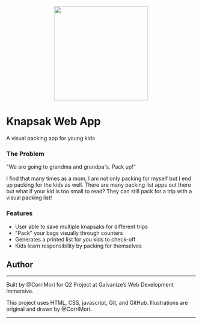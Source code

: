 <div align="center">
  <img src="img/knapsak_logo.png" width="250"/>
</div>

# Knapsak Web App

A visual packing app for young kids

### The Problem

"We are going to grandma and grandpa's. Pack up!"

I find that many times as a mom, I am not only packing for myself but I end up packing for the kids as well. There are many packing list apps out there but what if your kid is too small to read? They can still pack for a trip with a visual packing list!

### Features

- User able to save multiple knapsaks for different trips
- "Pack" your bags visually through counters
- Generates a printed list for you kids to check-off
- Kids learn responsibility by packing for themselves

## Author

---

Built by @CorriMori for Q2 Project at Galvanize’s Web Development Immersive.

This project uses HTML, CSS, javascript, Git, and GitHub.
Illustrations are original and drawn by @CorriMori.

---
